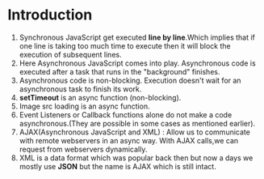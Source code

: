 # Introduction

1. Synchronous JavaScript get executed **line by line**.Which implies that if one line is taking too much time to execute then it will block the execution of subsequent lines.
2. Here Asynchronous JavaScript comes into play. Asynchronous code is executed after a task that runs in the  "background" finishes.
3. Asynchronous code is non-blocking. Execution doesn't wait for an asynchronous task to finish its work.
4. **setTimeout** is an async function (non-blocking).
5. Image src loading is an async function.
6. Event Listeners or Callback functions alone do not make a code asynchronous.(They are possible in some cases as mentioned earlier).
7. AJAX(Asynchronous JavaScript and XML) : Allow us to communicate with remote webservers in an async way. With AJAX calls,we can request from webservers dynamically.
8. XML is a data format which was popular back then but now a days we mostly use **JSON** but the name is AJAX which is still intact.
